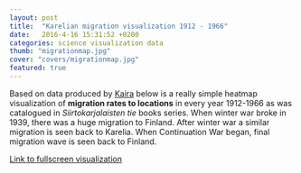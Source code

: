 ```yaml
---
layout: post
title:  "Karelian migration visualization 1912 - 1966"
date:   2016-4-16 15:31:52 +0200
categories: science visualization data
thumb: "migrationmap.jpg"
cover: "covers/migrationmap.jpg"
featured: true
---
```


Based on data produced by [Kaira](/kaira-extractor/) below is a really simple heatmap visualization of **migration rates to locations** in every year 1912-1966 as was catalogued in *Siirtokarjalaisten tie* books series. When winter war broke in 1939, there was a huge migration to Finland. After winter war a similar migration is seen back to Karelia. When Continuation War began, final migration wave is seen back to Finland.

[Link to fullscreen visualization](https://tumetsu.github.io/siirtokarjalaiset-visualization/)